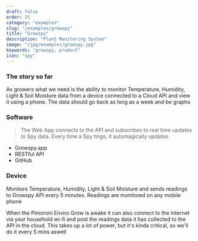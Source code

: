 ```yaml
---
draft: false
order: 25
category: "examples"
slug: "/examples/growspy"
title: "Growspy"
description: "Plant Monitoring System"
image: "/jpg/examples/growspy.jpg"
keywords: "growspy, product"
icon: "spy"
---
```

###  The story so far
As growers what we need is the ability to monitor Temperature, Humidity, Light & Soil Moisture data from a device connected to a Cloud API and view it using a phone. The data should go back as long as a week and be graphs

### Software

> The Web App connects to the API and subscribes to real time updates to Spy data. Every time a Spy tings, it automagically updates

- Growspy.app
- RESTful API
- GitHub

### Device

Monitors Temperature, Humidity, Light & Soil Moisture and sends readings to Growspy API every 5 minutes. Readings are monitored on any mobile phone

When the Pimoroni Enviro Grow is awake it can also connect to the internet via your household wi-fi and post the readings data it has collected to the API in the cloud. This takes up a lot of power, but it's kinda critical, so we'll do it every 5 mins aswell
